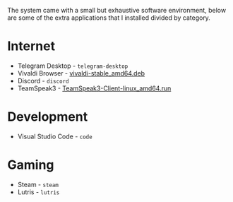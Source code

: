 The system came with a small but exhaustive software environment, below are some of the extra applications that I installed divided by category.

# Internet
- Telegram Desktop - `telegram-desktop`
- Vivaldi Browser - [vivaldi-stable_amd64.deb](https://vivaldi.com/it/download/)
- Discord - `discord`
- TeamSpeak3 - [TeamSpeak3-Client-linux_amd64.run   ](https://www.teamspeak.com/en/downloads)

# Development
- Visual Studio Code - `code`

# Gaming
- Steam - `steam`
- Lutris - `lutris`